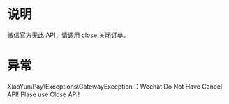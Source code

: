 # 说明

微信官方无此 API，请调用 close 关闭订单。

# 异常

XiaoYun\Pay\Exceptions\GatewayException ：Wechat Do Not Have Cancel API! Plase use Close API!





